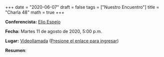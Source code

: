 +++
date      = "2020-06-07"
draft     = false
tags      = ["Nuestro Encuentro"]
title     = "Charla 48"
math      = true
+++

**Conferencista:** [Elio Espejo](https://www.nottingham.edu.cn/en/Science-Engineering/People/Profile.aspx?id=24de951a-0579-4836-be52-f2ad6147139e&language=en-GB)

**Fecha:** Martes 11 de agosto de 2020, 5:00 p.m.

**Lugar:** [Videollamada](https://meet.google.com/izy-pzig-pbf)  ([Presione el enlace para ingresar](https://meet.google.com/izy-pzig-pbf))

**Resumen**:


